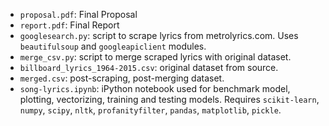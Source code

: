 - `proposal.pdf`: Final Proposal
- `report.pdf`: Final Report
- `googlesearch.py`: script to scrape lyrics from metrolyrics.com. Uses `beautifulsoup` and `googleapiclient` modules.
- `merge_csv.py`: script to merge scraped lyrics with original dataset.
- `billboard_lyrics_1964-2015.csv`: original dataset from source.
- `merged.csv`: post-scraping, post-merging dataset.
- `song-lyrics.ipynb`: iPython notebook used for benchmark model, plotting, vectorizing, training and testing models. Requires `scikit-learn`, `numpy`, `scipy`, `nltk`, `profanityfilter`, `pandas`, `matplotlib`, `pickle`.

